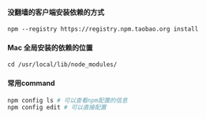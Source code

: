#### 没翻墙的客户端安装依赖的方式

`npm --registry https://registry.npm.taobao.org install`

#### Mac 全局安装的依赖的位置

`cd /usr/local/lib/node_modules/`

#### 常用command

```s
npm config ls # 可以查看npm配置的信息
npm config edit # 可以直接配置

```